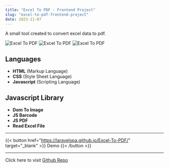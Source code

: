 ```yaml
---
title: "Excel To PDF - Frontend Project"
slug: "excel-to-pdf-frontend-project"
date: 2023-11-07
---
```

A small tool created to convert excel data to pdf.

![Excel To PDF](/blog/img/portfolio/excel-to-pdf/main.jpeg "Excel To PDF")
![Excel To PDF](/blog/img/portfolio/excel-to-pdf/form.jpeg "Excel To PDF")
![Excel To PDF](/blog/img/portfolio/excel-to-pdf/export-to-pdf-or-image.jpeg "Excel To PDF")

## Languages
- **HTML** (Markup Language)
- **CSS** (Style Sheet Language)
- **Javascript** (Scripting Language)


## Javascript Library
- **Dom To Image**
- **JS Barcode**
- **JS PDF**
- **Read Excel File**

---
{{< button href="https://laravelspa.github.io/Excel-To-PDF/" target="_blank" >}}
Demo
{{< /button >}}

---

Click here to visit [Github Repo](https://github.com/laravelspa/Excel-To-PDF)